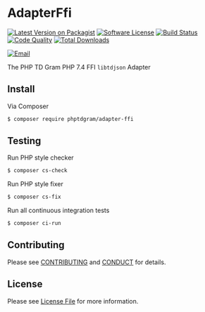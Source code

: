 # AdapterFfi

[![Latest Version on Packagist][ico-version]][link-packagist]
[![Software License][ico-license]](LICENSE)
[![Build Status][ico-travis]][link-travis]
[![Code Quality][ico-quality]][link-scrutinizer]
[![Total Downloads][ico-downloads]][link-downloads]

[![Email][ico-email]][link-email]

The PHP TD Gram PHP 7.4 FFI `libtdjson` Adapter


## Install

Via Composer

```bash
$ composer require phptdgram/adapter-ffi
```

## Testing

Run PHP style checker

```bash
$ composer cs-check
```

Run PHP style fixer

```bash
$ composer cs-fix
```

Run all continuous integration tests

```bash
$ composer ci-run
```

## Contributing

Please see [CONTRIBUTING](CONTRIBUTING.md) and [CONDUCT](CONDUCT.md) for details.


## License

Please see [License File](LICENSE) for more information.

[ico-version]: https://img.shields.io/packagist/v/phptdgram/adapter-ffi.svg?style=flat-square
[ico-license]: https://img.shields.io/badge/license-MIT-brightgreen.svg?style=flat-square
[ico-travis]: https://img.shields.io/travis/com/phptdgram/adapter-ffi/master.svg?style=flat-square
[ico-quality]: https://img.shields.io/scrutinizer/quality/g/phptdgram/adapter-ffi?style=flat-square
[ico-downloads]: https://img.shields.io/packagist/dt/phptdgram/adapter-ffi.svg?style=flat-square
[ico-email]: https://img.shields.io/badge/email-aurimas@niekis.lt-blue.svg?style=flat-square

[link-travis]: https://travis-ci.com/phptdgram/adapter-ffi
[link-packagist]: https://packagist.org/packages/phptdgram/adapter-ffi
[link-scrutinizer]: https://scrutinizer-ci.com/g/phptdgram/adapter-ffi
[link-downloads]: https://packagist.org/packages/phptdgram/adapter-ffi/stats
[link-email]: mailto:aurimas@niekis.lt
